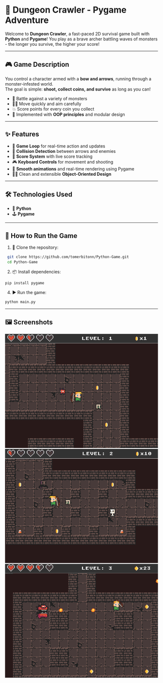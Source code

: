 # 🏹 Dungeon Crawler - Pygame Adventure

Welcome to **Dungeon Crawler**, a fast-paced 2D survival game built with **Python** and **Pygame**!
You play as a brave archer battling waves of monsters - the longer you survive, the higher your score!

---

## 🎮 Game Description

You control a character armed with a **bow and arrows**, running through a monster-infested world.  
The goal is simple: **shoot, collect coins, and survive** as long as you can!

- 🧌 Battle against a variety of monsters  
- 🏃‍♂️ Move quickly and aim carefully  
- 💥 Score points for every coin you collect  
- 🧠 Implemented with **OOP principles** and modular design

---

## ✨ Features

- 🔁 **Game Loop** for real-time action and updates  
- 🎯 **Collision Detection** between arrows and enemies  
- 🧮 **Score System** with live score tracking  
- 🎮 **Keyboard Controls** for movement and shooting  
- 🎨 **Smooth animations** and real-time rendering using Pygame  
- 👨‍💻 Clean and extensible **Object-Oriented Design**

---

## 🛠 Technologies Used

- 🐍 **Python**
- 🕹 **Pygame**

---

## 🚀 How to Run the Game

1. 🔽 Clone the repository:
  ```bash
   git clone https://github.com/tomerbitonn/Python-Game.git
   cd Python-Game
```
2. 📦 Install dependencies:
```bash
pip install pygame
```
4. ▶️ Run the game:
```bash
python main.py
```

---

## 🖼 Screenshots
![Project Screenshot](assets/images/screenshots/screenshot_1.png)
![Project Screenshot](assets/images/screenshots/screenshot_2.png)
![Project Screenshot](assets/images/screenshots/screenshot_3.png)
